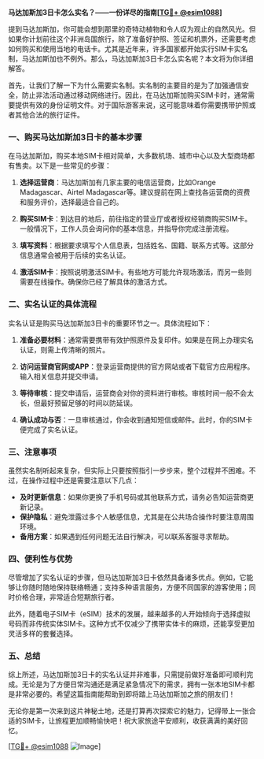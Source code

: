 **马达加斯加3日卡怎么实名？——一份详尽的指南[[TG💪+ @esim1088](https://t.me/s/esim1088)]**

提到马达加斯加，你可能会想到那里的奇特动植物和令人叹为观止的自然风光。但如果你计划前往这个非洲岛国旅行，除了准备好护照、签证和机票外，还需要考虑如何购买和使用当地的电话卡。尤其是近年来，许多国家都开始实行SIM卡实名制，马达加斯加也不例外。那么，马达加斯加3日卡怎么实名呢？本文将为你详细解答。

首先，让我们了解一下为什么需要实名制。实名制的主要目的是为了加强通信安全，防止非法活动通过移动网络进行。因此，在马达加斯加购买SIM卡时，通常需要提供有效的身份证明文件。对于国际游客来说，这可能意味着你需要携带护照或者其他合法的旅行证件。

### **一、购买马达加斯加3日卡的基本步骤**

在马达加斯加，购买本地SIM卡相对简单，大多数机场、城市中心以及大型商场都有售卖。以下是一些常见的步骤：

1. **选择运营商**：马达加斯加有几家主要的电信运营商，比如Orange Madagascar、Airtel Madagascar等。建议提前在网上查找各运营商的资费和服务评价，选择最适合自己的。

2. **购买SIM卡**：到达目的地后，前往指定的营业厅或者授权经销商购买SIM卡。一般情况下，工作人员会询问你的基本信息，并指导你完成注册流程。

3. **填写资料**：根据要求填写个人信息表，包括姓名、国籍、联系方式等。这部分信息通常会被用于后续的实名认证。

4. **激活SIM卡**：按照说明激活SIM卡。有些地方可能允许现场激活，而另一些则需要在线操作。确保你已经了解具体的激活方式。

### **二、实名认证的具体流程**

实名认证是购买马达加斯加3日卡的重要环节之一。具体流程如下：

1. **准备必要材料**：通常需要携带有效护照原件及复印件。如果是在网上办理实名认证，则需上传清晰的照片。

2. **访问运营商官网或APP**：登录运营商提供的官方网站或者下载官方应用程序。输入相关信息并提交申请。

3. **等待审核**：提交申请后，运营商会对你的资料进行审核。审核时间一般不会太长，但最好预留足够的时间以防延误。

4. **确认成功与否**：一旦审核通过，你会收到通知短信或邮件。此时，你的SIM卡便完成了实名认证。

### **三、注意事项**

虽然实名制听起来复杂，但实际上只要按照指引一步步来，整个过程并不困难。不过，在操作过程中还是需要注意以下几点：

- **及时更新信息**：如果你更换了手机号码或其他联系方式，请务必告知运营商更新记录。
- **保护隐私**：避免泄露过多个人敏感信息，尤其是在公共场合操作时要注意周围环境。
- **备用方案**：如果遇到任何问题无法自行解决，可以联系客服寻求帮助。

### **四、便利性与优势**

尽管增加了实名认证的步骤，但马达加斯加3日卡依然具备诸多优点。例如，它能够让你随时随地保持联络畅通；支持多种语言服务，方便不同国家的游客使用；同时价格合理，非常适合短期旅行者。

此外，随着电子SIM卡（eSIM）技术的发展，越来越多的人开始倾向于选择虚拟号码而非传统实体SIM卡。这种方式不仅减少了携带实体卡的麻烦，还能享受更加灵活多样的套餐选择。

### **五、总结**

综上所述，马达加斯加3日卡的实名认证并非难事，只需提前做好准备即可顺利完成。无论是为了方便日常沟通还是满足紧急情况下的需求，拥有一张本地SIM卡都是非常必要的。希望这篇指南能帮助到即将踏上马达加斯加之旅的朋友们！

无论你是第一次来到这片神秘土地，还是打算再次探索它的魅力，记得带上一张合适的SIM卡，让旅程更加顺畅愉快吧！祝大家旅途平安顺利，收获满满的美好回忆。

[[TG💪+ @esim1088](https://t.me/s/esim1088) ![Image](https://i.postimg.cc/4NQfJmqS/Snipaste-2025-05-13-00-14-12.png)]